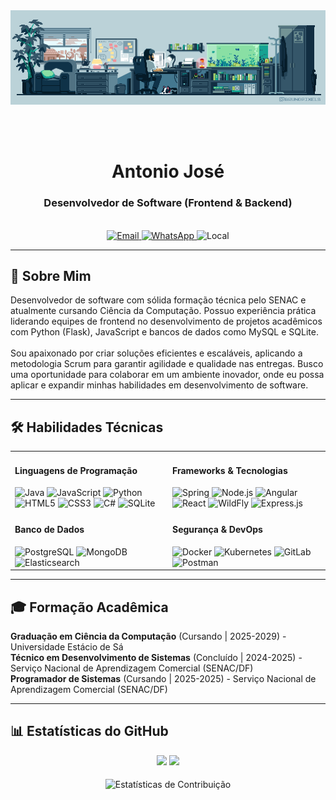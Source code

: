 <div align="center">
<!-- Imagem/GIF Principal -->
<img src="assets/gif01.gif" alt="GIF animado de programação" width="800px"/>

<br><br>

<!-- Nome -->

<h1>Antonio José</h1>

<!-- Descrição -->

<h3>Desenvolvedor de Software (Frontend & Backend)</h3>

<br>

<!-- Badges de Contato -->

<a href="mailto:jcn0210a@gmail.com" target="_blank">
<img src="https://www.google.com/search?q=https://img.shields.io/badge/EMAIL-jcn0210a%40gmail.com-D94E40%3Fstyle%3Dfor-the-badge%26logo%3Dgmail%26logoColor%3Dwhite" alt="Email">
</a>
<a href="https://www.google.com/search?q=https://wa.me/5561981015577" target="_blank">
<img src="https://www.google.com/search?q=https://img.shields.io/badge/WHATSAPP-(61) 98101--5577-25D366?style=for-the-badge&logo=whatsapp&logoColor=white" alt="WhatsApp">
</a>
<img src="https://www.google.com/search?q=https://img.shields.io/badge/LOCAL-Bras%C3%ADlia, DF-007EC6?style=for-the-badge&logo=google-maps&logoColor=white" alt="Local">

</div>

<!-- Divisor -->

<hr>

<!-- Seção Sobre Mim -->

<div id="user-content-about-me" align="center">
<h2 align="left">📖 Sobre Mim</h2>
<p align="left">
Desenvolvedor de software com sólida formação técnica pelo SENAC e atualmente cursando Ciência da Computação. Possuo experiência prática liderando equipes de frontend no desenvolvimento de projetos acadêmicos com Python (Flask), JavaScript e bancos de dados como MySQL e SQLite.
<br><br>
Sou apaixonado por criar soluções eficientes e escaláveis, aplicando a metodologia Scrum para garantir agilidade e qualidade nas entregas. Busco uma oportunidade para colaborar em um ambiente inovador, onde eu possa aplicar e expandir minhas habilidades em desenvolvimento de software.
</p>
</div>

<!-- Divisor -->

<hr>

<!-- Seção Habilidades Técnicas -->

<div id="user-content-tech-skills" align="center">
<h2 align="left">🛠️ Habilidades Técnicas</h2>
<table width="100%">
<tr>
<td width="50%" valign="top">
<h4 align="left">Linguagens de Programação</h4>
<div align="left">
<img src="https://img.shields.io/badge/Java-ED8B00?style=for-the-badge&logo=openjdk&logoColor=white" alt="Java"/>
<img src="https://www.google.com/search?q=https://img.shields.io/badge/JavaScript-F7DF1E%3Fstyle%3Dfor-the-badge%26logo%3Djavascript%26logoColor%3Dblack" alt="JavaScript"/>
<img src="https://www.google.com/search?q=https://img.shields.io/badge/Python-3776AB%3Fstyle%3Dfor-the-badge%26logo%3Dpython%26logoColor%3Dwhite" alt="Python"/>
<img src="https://www.google.com/search?q=https://img.shields.io/badge/HTML5-E34F26%3Fstyle%3Dfor-the-badge%26logo%3Dhtml5%26logoColor%3Dwhite" alt="HTML5"/>
<img src="https://www.google.com/search?q=https://img.shields.io/badge/CSS3-1572B6%3Fstyle%3Dfor-the-badge%26logo%3Dcss3%26logoColor%3Dwhite" alt="CSS3"/>
<img src="https://www.google.com/search?q=https://img.shields.io/badge/CSharp-239120%3Fstyle%3Dfor-the-badge%26logo%3Dc-sharp%26logoColor%3Dwhite" alt="C#"/>
<img src="https://www.google.com/search?q=https://img.shields.io/badge/SQLite-003B57%3Fstyle%3Dfor-the-badge%26logo%3Dsqlite%26logoColor%3Dwhite" alt="SQLite"/>
</div>
</td>
<td width="50%" valign="top">
<h4 align="left">Frameworks & Tecnologias</h4>
<div align="left">
<img src="https://img.shields.io/badge/Spring-6DB33F?style=for-the-badge&logo=spring&logoColor=white" alt="Spring"/>
<img src="https://www.google.com/search?q=https://img.shields.io/badge/Node.js-339933%3Fstyle%3Dfor-the-badge%26logo%3Dnodedotjs%26logoColor%3Dwhite" alt="Node.js"/>
<img src="https://img.shields.io/badge/Angular-DD0031?style=for-the-badge&logo=angular&logoColor=white" alt="Angular"/>
<img src="https://www.google.com/search?q=https://img.shields.io/badge/React-61DAFB%3Fstyle%3Dfor-the-badge%26logo%3Dreact%26logoColor%3Dblack" alt="React"/>
<img src="https://www.google.com/search?q=https://img.shields.io/badge/WildFly-000000%3Fstyle%3Dfor-the-badge%26logo%3Dwildfly%26logoColor%3Dwhite" alt="WildFly"/>
<img src="https://www.google.com/search?q=https://img.shields.io/badge/Express.js-000000%3Fstyle%3Dfor-the-badge%26logo%3Dexpress%26logoColor%3Dwhite" alt="Express.js"/>
</div>
</td>
</tr>
<tr>
<td width="50%" valign="top">
<h4 align="left">Banco de Dados</h4>
<div align="left">
<img src="https://www.google.com/search?q=https://img.shields.io/badge/PostgreSQL-4169E1%3Fstyle%3Dfor-the-badge%26logo%3Dpostgresql%26logoColor%3Dwhite" alt="PostgreSQL"/>
<img src="https://www.google.com/search?q=https://img.shields.io/badge/MongoDB-47A248%3Fstyle%3Dfor-the-badge%26logo%3Dmongodb%26logoColor%3Dwhite" alt="MongoDB"/>
<img src="https://www.google.com/search?q=https://img.shields.io/badge/Elasticsearch-005571%3Fstyle%3Dfor-the-badge%26logo%3Delasticsearch%26logoColor%3Dwhite" alt="Elasticsearch"/>
</div>
</td>
<td width="50%" valign="top">
<h4 align="left">Segurança & DevOps</h4>
<div align="left">
<img src="https://www.google.com/search?q=https://img.shields.io/badge/Docker-2496ED%3Fstyle%3Dfor-the-badge%26logo%3Ddocker%26logoColor%3Dwhite" alt="Docker"/>
<img src="https://www.google.com/search?q=https://img.shields.io/badge/Kubernetes-326CE5%3Fstyle%3Dfor-the-badge%26logo%3Dkubernetes%26logoColor%3Dwhite" alt="Kubernetes"/>
<img src="https://www.google.com/search?q=https://img.shields.io/badge/GitLab-FCA121%3Fstyle%3Dfor-the-badge%26logo%3Dgitlab%26logoColor%3Dwhite" alt="GitLab"/>
<img src="https://www.google.com/search?q=https://img.shields.io/badge/Postman-FF6C37%3Fstyle%3Dfor-the-badge%26logo%3Dpostman%26logoColor%3Dwhite" alt="Postman"/>
</div>
</td>
</tr>
</table>
</div>

<!-- Divisor -->

<hr>

<!-- Seção Formação Acadêmica -->

<div id="user-content-academic-formation" align="center">
<h2 align="left">🎓 Formação Acadêmica</h2>
<p align="left">
<strong>Graduação em Ciência da Computação</strong> (Cursando | 2025-2029) - Universidade Estácio de Sá
<br>
<strong>Técnico em Desenvolvimento de Sistemas</strong> (Concluído | 2024-2025) - Serviço Nacional de Aprendizagem Comercial (SENAC/DF)
<br>
<strong>Programador de Sistemas</strong> (Cursando | 2025-2025) - Serviço Nacional de Aprendizagem Comercial (SENAC/DF)
</p>
</div>

<!-- Divisor -->

<hr>

<!-- Seção Estatísticas do GitHub -->

<div id="user-content-github-stats" align="center">
<h2 align="left">📊 Estatísticas do GitHub</h2>
<img height="180em" src="https://www.google.com/search?q=https://github-readme-stats.vercel.app/api%3Fusername%3DDevAntonio%26show_icons%3Dtrue%26theme%3Ddracula%26include_all_commits%3Dtrue%26count_private%3Dtrue"/>
<img height="180em" src="https://www.google.com/search?q=https://github-readme-stats.vercel.app/api/top-langs/%3Fusername%3DDevAntonio%26layout%3Dcompact%26langs_count%3D7%26theme%3Ddracula"/>
<br><br>
<img align="center" src="https://www.google.com/search?q=https://github-readme-streak-stats.herokuapp.com/%3Fuser%3DDevAntonio%26theme%3Ddracula" alt="Estatísticas de Contribuição"/>
</div>